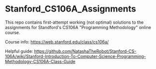 # Stanford_CS106A_Assignments

This repo contains first-attempt working (not optimal) solutions to the assignments for Standford's CS106A "Programming Methodology" online course.

Course info: https://web.stanford.edu/class/cs106a/

Helpful guide: https://github.com/NatashaTheRobot/Stanford-CS-106A/wiki/Stanford-Introduction-To-Computer-Science-Programming-Methodology-CS106A-Class-Guide
